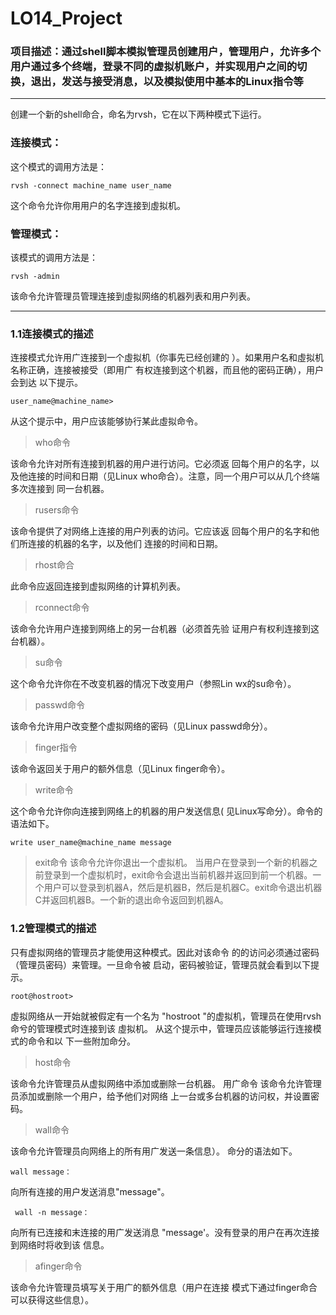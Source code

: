 # LO14_Project

### 项目描述：通过shell脚本模拟管理员创建用户，管理用户，允许多个用户通过多个终端，登录不同的虚拟机账户，并实现用户之间的切换，退出，发送与接受消息，以及模拟使用中基本的Linux指令等

---

创建一个新的shell命合，命名为rvsh，它在以下两种模式下运行。

### 连接模式：

这个模式的调用方法是：

` rvsh -connect machine_name user_name `

这个命令允许你用用户的名字连接到虛拟机。

### 管理模式：

该模式的调用方法是：

` rvsh -admin `

该命令允许管理员管理连接到虛拟网络的机器列表和用户列表。

***

### 1.1连接模式的描述


连接模式允许用广连接到一个虛拟机（你事先已经创建的
）。如果用户名和虛拟机名称正确，连接被接受（即用广
有权连接到这个机器，而且他的密码正确），用户会到达
以下提示。

` user_name@machine_name> `

从这个提示中，用户应该能够协行某此虛拟命令。

> who命令

该命令允许对所有连接到机器的用户进行访问。它必须返
回每个用户的名字，以及他连接的时间和日期（见Linux
who命合）。注意，同一个用户可以从几个终端多次连接到
同一台机器。

> rusers命令

该命令提供了对网络上连接的用户列表的访问。它应该返
回每个用户的名字和他们所连接的机器的名字，以及他们
连接的时间和日期。

> rhost命合

此命令应返回连接到虚拟网络的计算机列表。

> rconnect命令

该命令允许用户连接到网络上的另一台机器（必须首先验
证用户有权利连接到这台机器）。

> su命令

这个命令允许你在不改变机器的情况下改变用户（参照Lin
wx的su命令）。

> passwd命令

该命令允许用户改变整个虚拟网络的密码（见Linux
passwd命分）。

> finger指令

该命令返回关于用户的额外信息（见Linux finger命令）。

> write命令

这个命令允许你向连接到网络上的机器的用户发送信息(
见Linux写命分）。命令的语法如下。

` write user_name@machine_name message `

> exit命令
该命令允许你退出一个虚拟机。
当用户在登录到一个新的机器之前登录到一个虚拟机时，exit命令会退出当前机器并返回到前一个机器。一个用户可以登录到机器A，然后是机器B，然后是机器C。exit命令退出机器C并返回机器B。一个新的退出命令返回到机器A。

### 1.2管理模式的描述

只有虚拟网络的管理员才能使用这种模式。因此对该命令
的的访问必须通过密码（管理员密码）来管理。一旦命令被
启动，密码被验证，管理员就会看到以下提示。

` root@hostroot> `

虛拟网络从一开始就被假定有一个名为
"hostroot
"的虚拟机，管理员在使用rvsh命兮的管理模式时连接到该
虛拟机。
从这个提示中，管理员应该能够运行连接模式的命令和以
下一些附加命分。

> host命令

该命令允许管理员从虚拟网络中添加或删除一台机器。
用广命令
该命令允许管理员添加或删除一个用户，给予他们对网络
上一台或多台机器的访问权，并设置密码。

> wall命令

该命令允许管理员向网络上的所有用广发送一条信息）。
命分的语法如下。

` wall message： ` 

向所有连接的用户发送消息"message"。

` wall -n message：` 

向所有已连接和末连接的用广发送消息
"message'。没有登录的用户在再次连接到网络时将收到该
信息。

> afinger命令

该命令允许管理员填写关于用广的额外信息（用户在连接
模式下通过finger命合可以获得这些信息）。
